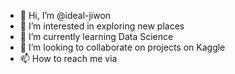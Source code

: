 - 👋 Hi, I’m @ideal-jiwon
- 👀 I’m interested in exploring new places 
- 🌱 I’m currently learning Data Science
- 💞️ I’m looking to collaborate on projects on Kaggle
- 📫 How to reach me via 

<!---
ideal-jiwon/ideal-jiwon is a ✨ special ✨ repository because its `README.md` (this file) appears on your GitHub profile.
You can click the Preview link to take a look at your changes.
--->
